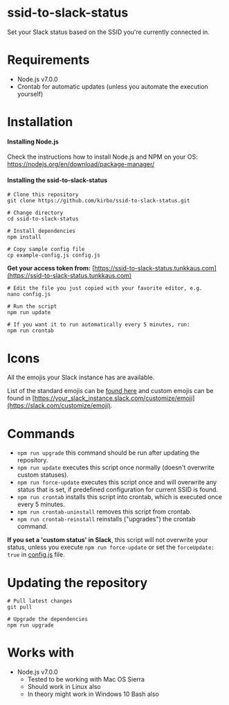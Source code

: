 # ssid-to-slack-status
Set your Slack status based on the SSID you're currently connected in.

# Requirements

* Node.js v7.0.0
* Crontab for automatic updates (unless you automate the execution yourself)

# Installation

#### Installing Node.js
Check the instructions how to install Node.js and NPM on your OS:
https://nodejs.org/en/download/package-manager/

#### Installing the ssid-to-slack-status

    # Clone this repository
    git clone https://github.com/kirbo/ssid-to-slack-status.git
    
    # Change directory
    cd ssid-to-slack-status
 
    # Install dependencies
    npm install
 
    # Copy sample config file
    cp example-config.js config.js

**Get your access token from:** [https://ssid-to-slack-status.tunkkaus.com](https://ssid-to-slack-status.tunkkaus.com)

    # Edit the file you just copied with your favorite editor, e.g.
    nano config.js

    # Run the script
    npm run update

    # If you want it to run automatically every 5 minutes, run:
    npm run crontab

# Icons

All the emojis your Slack instance has are available.

List of the standard emojis can be [found here](https://www.webpagefx.com/tools/emoji-cheat-sheet/) and custom emojis can be found in [https://your_slack_instance.slack.com/customize/emoji](https://slack.com/customize/emoji).

# Commands

* `npm run upgrade` this command should be run after updating the repository.
* `npm run update` executes this script once normally (doesn't overwrite custom statuses).
* `npm run force-update` executes this script once and will overwrite any status that is set, if predefined configuration for current SSID is found.
* `npm run crontab` installs this script into crontab, which is executed once every 5 minutes.
* `npm run crontab-uninstall` removes this script from crontab.
* `npm run crontab-reinstall` reinstalls ("upgrades") the crontab command.

**If you set a 'custom status' in Slack**, this script will not overwrite your status, unless you execute `npm run force-update` or set the `forceUpdate: true` in [config.js](https://github.com/kirbo/ssid-to-slack-status/blob/master/example-config.js#L3) file.

# Updating the repository

    # Pull latest changes
    git pull

    # Upgrade the dependencies
    npm run upgrade


# Works with

* Node.js v7.0.0
  * Tested to be working with Mac OS Sierra
  * Should work in Linux also
  * In theory might work in Windows 10 Bash also
